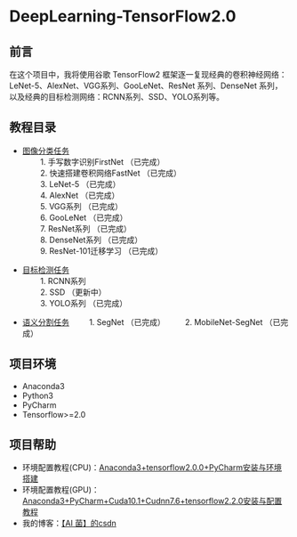 # DeepLearning-TensorFlow2.0
## 前言
在这个项目中，我将使用谷歌 TensorFlow2 框架逐一复现经典的卷积神经网络：LeNet-5、AlexNet、VGG系列、GooLeNet、ResNet 系列、DenseNet 系列，以及经典的目标检测网络：RCNN系列、SSD、YOLO系列等。

## 教程目录
- [图像分类任务](https://github.com/Keyird/DeepLearning-TensorFlow2)  
&emsp;&emsp; 1. 手写数字识别FirstNet （已完成）  
&emsp;&emsp; 2. 快速搭建卷积网络FastNet （已完成）  
&emsp;&emsp; 3. LeNet-5 （已完成）  
&emsp;&emsp; 4. AlexNet （已完成）  
&emsp;&emsp; 5. VGG系列 （已完成）  
&emsp;&emsp; 6. GooLeNet （已完成）  
&emsp;&emsp; 7. ResNet系列 （已完成）  
&emsp;&emsp; 8. DenseNet系列 （已完成）  
&emsp;&emsp; 9. ResNet-101迁移学习 （已完成）

- [目标检测任务](https://github.com/Keyird/TensorFlow2-Detection)  
&emsp;&emsp; 1. RCNN系列  
&emsp;&emsp; 2. SSD （更新中）  
&emsp;&emsp; 3. YOLO系列 （已完成）

- [语义分割任务](https://github.com/Keyird/TensorFlow2-Segmentation) 
&emsp;&emsp; 1. SegNet （已完成）
&emsp;&emsp; 2. MobileNet-SegNet （已完成）

## 项目环境
 - Anaconda3
 - Python3
 - PyCharm
 - Tensorflow>=2.0  
 
## 项目帮助
- 环境配置教程(CPU)：[Anaconda3+tensorflow2.0.0+PyCharm安装与环境搭建](https://blog.csdn.net/wjinjie/article/details/104342769)
- 环境配置教程(GPU)：[Anaconda3+PyCharm+Cuda10.1+Cudnn7.6+tensorflow2.2.0安装与配置教程](https://ai-wx.blog.csdn.net/article/details/107205744)
- 我的博客：[【AI 菌】的csdn](https://blog.csdn.net/wjinjie)

